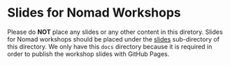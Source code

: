 # Slides for Nomad Workshops
Please do **NOT** place any slides or any other content in this diretory. Slides for Nomad workshops should be placed under the [slides](./slides) sub-directory of this directory.  We only have this `docs` directory because it is required in order to publish the workshop slides with GitHub Pages.
